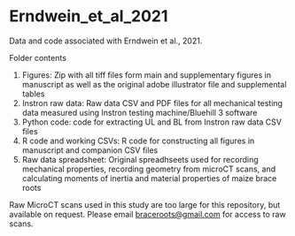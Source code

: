 # Erndwein_et_al_2021
Data and code associated with Erndwein et al., 2021.

Folder contents
1. Figures: Zip with all tiff files form main and supplementary figures in manuscript as well as the original adobe illustrator file and supplemental tables
2. Instron raw data: Raw data CSV and PDF files for all mechanical testing data measured using Instron testing machine/Bluehill 3 software
4. Python code: code for extracting UL and BL from Instron raw data CSV files
5. R code and working CSVs: R code for constructing all figures in manuscript and companion CSV files
6. Raw data spreadsheet: Original spreadhseets used for recording mechanical properties, recording geometry from microCT scans, and calculating moments of inertia and material properties of maize brace roots 

Raw MicroCT scans used in this study are too large for this repository, but available on request. Please email braceroots@gmail.com for access to raw scans.
